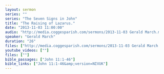 ```yaml
---
layout: sermon
series: ""
series: "The Seven Signs in John"
title: "The Raising of Lazarus."
date: "2013-11-03 11:00:00"
audio: "http://media.coggesparish.com/sermons/2013-11-03 Gerald March.mp3"
speaker: "Gerald March"
duration: "26"
files: ["http://media.coggesparish.com/sermons/2013-11-03 Gerald March.pdf"]
youtube_videos: [""]
files: [""]
bible_passages: ["John 11:1-46"]
bible_links: ["John 11:1-46&amp;version=NIVUK"]
---
```

